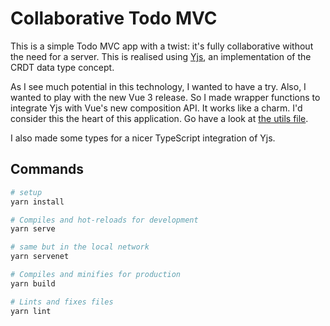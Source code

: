 # Collaborative Todo MVC

This is a simple Todo MVC app with a twist: it's fully collaborative without the need for
a server. This is realised using [Yjs](https://yjs.dev/), an implementation of the CRDT
data type concept.

As I see much potential in this technology, I wanted to have a try. Also, I wanted to play
with the new Vue 3 release. So I made wrapper functions to integrate Yjs with Vue's new
composition API. It works like a charm. I'd consider this the heart of this application.
Go have a look at [the utils file](https://github.com/onemenzel/collaborative-todo-mvc/blob/master/src/util.ts).

I also made some types for a nicer TypeScript integration of Yjs.

## Commands
```sh
# setup
yarn install

# Compiles and hot-reloads for development
yarn serve

# same but in the local network
yarn servenet

# Compiles and minifies for production
yarn build

# Lints and fixes files
yarn lint
```

